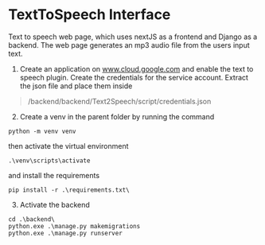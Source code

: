 # TextToSpeech Interface

Text to speech web page, which uses nextJS as a frontend and Django as a backend. The web page generates an mp3 audio file from the users input text.

1. Create an application on www.cloud.google.com and enable the text to speech plugin. Create the credentials for the service account. Extract the json file and place them inside 	
> /backend/backend/Text2Speech/script/credentials.json 

2. Create a venv in the parent folder by running the command 
````
python -m venv venv
````
then activate the virtual environment
````
.\venv\scripts\activate
````
and install the requirements
````
pip install -r .\requirements.txt\
````

3. Activate the backend
````
cd .\backend\
python.exe .\manage.py makemigrations
python.exe .\manage.py runserver
````
